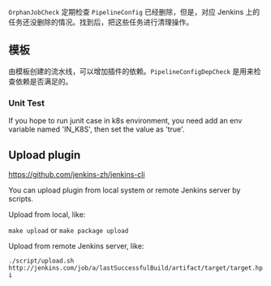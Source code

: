 `OrphanJobCheck` 定期检查 `PipelineConfig` 已经删除，但是，对应 Jenkins 上的任务还没删除的情况。找到后，把这些任务进行清理操作。

## 模板

由模板创建的流水线，可以增加插件的依赖。`PipelineConfigDepCheck` 是用来检查依赖是否满足的。

### Unit Test

If you hope to run junit case in k8s environment, you need add an env variable named 'IN_K8S', 
then set the value as 'true'.

## Upload plugin

https://github.com/jenkins-zh/jenkins-cli

You can upload plugin from local system or remote Jenkins server by scripts.

Upload from local, like:

`make upload` or `make package upload`

Upload from remote Jenkins server, like:

`./script/upload.sh http://jenkins.com/job/a/lastSuccessfulBuild/artifact/target/target.hpi`
